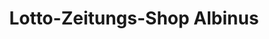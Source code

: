 ---
title: "Lotto-Zeitungs-Shop Albinus"
url: /muellrose/lotto-zeitungs-shop-albinus/
shop: Kiosk
---